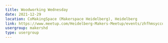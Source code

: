 ```yaml
---
title: Woodworking Wednesday
date: 2021-12-29
location: CoMakingSpace (Makerspace Heidelberg), Heidelberg
link: https://www.meetup.com/Heidelberg-Makers-Meetup/events/zhfhmsyccqbmc/
usergroup: makershd
type: usergroup
---
```

